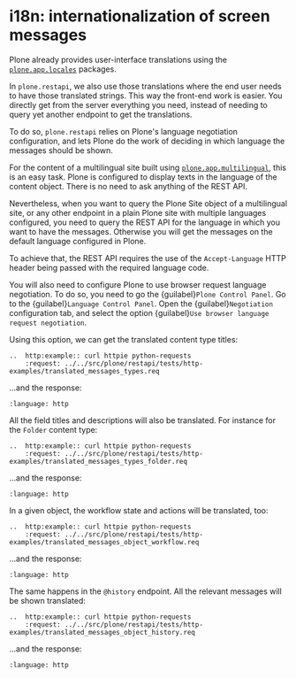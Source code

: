 # i18n: internationalization of screen messages

Plone already provides user-interface translations using the [`plone.app.locales`](https://pypi.org/project/plone.app.locales/) packages.

In `plone.restapi`, we also use those translations where the end user needs to have those translated strings.
This way the front-end work is easier.
You directly get from the server everything you need, instead of needing to query yet another endpoint to get the translations.

To do so, `plone.restapi` relies on Plone's language negotiation configuration, and lets Plone do the work of deciding in which language the messages should be shown.

For the content of a multilingual site built using [`plone.app.multilingual`](https://pypi.org/project/plone.app.multilingual/), this is an easy task.
Plone is configured to display texts in the language of the content object.
There is no need to ask anything of the REST API.

Nevertheless, when you want to query the Plone Site object of a multilingual site, or any other endpoint in a plain Plone site with multiple languages configured, you need to query the REST API for the language in which you want to have the messages.
Otherwise you will get the messages on the default language configured in Plone.

To achieve that, the REST API requires the use of the `Accept-Language` HTTP header being passed with the required language code.

You will also need to configure Plone to use browser request language negotiation.
To do so, you need to go the {guilabel}`Plone Control Panel`.
Go to the {guilabel}`Language Control Panel`.
Open the {guilabel}`Negotiation` configuration tab, and select the option {guilabel}`Use browser language request negotiation`.

Using this option, we can get the translated content type titles:

```{eval-rst}
..  http:example:: curl httpie python-requests
    :request: ../../src/plone/restapi/tests/http-examples/translated_messages_types.req
```

…and the response:

```{literalinclude} ../../src/plone/restapi/tests/http-examples/translated_messages_types.resp
:language: http
```

All the field titles and descriptions will also be translated.
For instance for the `Folder` content type:

```{eval-rst}
..  http:example:: curl httpie python-requests
    :request: ../../src/plone/restapi/tests/http-examples/translated_messages_types_folder.req
```

…and the response:

```{literalinclude} ../../src/plone/restapi/tests/http-examples/translated_messages_types_folder.resp
:language: http
```

In a given object, the workflow state and actions will be translated, too:

```{eval-rst}
..  http:example:: curl httpie python-requests
    :request: ../../src/plone/restapi/tests/http-examples/translated_messages_object_workflow.req
```

…and the response:

```{literalinclude} ../../src/plone/restapi/tests/http-examples/translated_messages_object_workflow.resp
:language: http
```

The same happens in the `@history` endpoint.
All the relevant messages will be shown translated:

```{eval-rst}
..  http:example:: curl httpie python-requests
    :request: ../../src/plone/restapi/tests/http-examples/translated_messages_object_history.req
```

…and the response:

```{literalinclude} ../../src/plone/restapi/tests/http-examples/translated_messages_object_history.resp
:language: http
```
